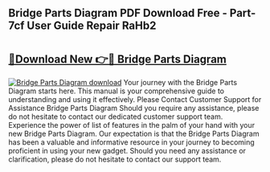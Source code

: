 ## Bridge Parts Diagram PDF Download Free - Part-7cf User Guide Repair RaHb2

# <h2><a href="http://dfrz4l.blite.top/?on=Bridge+Parts+Diagram">🔗Download New 👉🔴 Bridge Parts Diagram</a></h2>

[![Bridge Parts Diagram download](https://i.imgur.com/lujVjoI.png)](http://dfrz4l.blite.top/?on=Bridge+Parts+Diagram)
Your journey with the Bridge Parts Diagram starts here. This manual is your comprehensive guide to understanding and using it effectively. Please Contact Customer Support for Assistance Bridge Parts Diagram Should you require any assistance, please do not hesitate to contact our dedicated customer support team. Experience the power of list of features in the palm of your hand with your new Bridge Parts Diagram. Our expectation is that the Bridge Parts Diagram has been a valuable and informative resource in your journey to becoming proficient in using your new gadget. Should you need any assistance or clarification, please do not hesitate to contact our support team.
